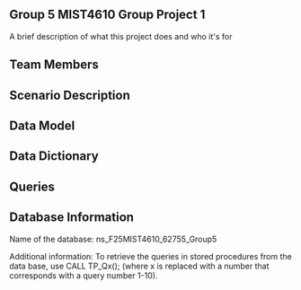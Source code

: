 ## Group 5 MIST4610 Group Project 1


A brief description of what this project does and who it's for


## Team Members
## Scenario Description
## Data Model
## Data Dictionary
## Queries
## Database Information
Name of the database: ns_F25MIST4610_62755_Group5

Additional information: To retrieve the queries in stored procedures from the data base, use CALL TP_Qx(); (where x is replaced with a number that corresponds with a query number 1-10).